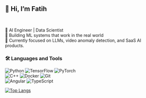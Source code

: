 ## 👋 Hi, I’m Fatih

<br>

🚀 AI Engineer | Data Scientist 
<br>
🎯 Building ML systems that work in the real world
<br>
🌱 Currently focused on LLMs, video anomaly detection, and SaaS AI products.

### 🛠️ Languages and Tools

![Python](https://img.shields.io/badge/-Python-black?style=flat-square&logo=Python)
![TensorFlow](https://img.shields.io/badge/-TensorFlow-black?style=flat-square&logo=tensorflow)
![PyTorch](https://img.shields.io/badge/-PyTorch-black?style=flat-square&logo=pytorch)
<br>
![C++](https://img.shields.io/badge/-C++-black?style=flat-square&logo=c%2b%2b)
![Docker](https://img.shields.io/badge/-Docker-black?style=flat-square&logo=docker)
![Git](https://img.shields.io/badge/-Git-black?style=flat-square&logo=git)
<br>
![Angular](https://img.shields.io/badge/-Angular-black?style=flat-square&logo=angular)
![TypeScript](https://img.shields.io/badge/-TypeScript-black?style=flat-square&logo=typescript)

[![Top Langs](https://github-readme-stats.vercel.app/api/top-langs/?username=mfatihp&layout=pie&hide=jupyter%20notebook)](https://github.com/anuraghazra/github-readme-stats)

